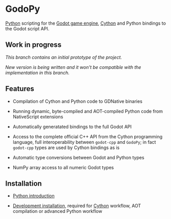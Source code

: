# GodoPy

[Python](https://www.python.org) scripting for the [Godot game engine](http://godotengine.org),
[Cython](https://cython.org) and Python bindings to the Godot script API.

## Work in progress

*This branch contains an initial prototype of the project.*

*New version is being written and it won't be compatible with the implementation in this branch.*

## Features

* Compilation of Cython and Python code to GDNative binaries

* Running dynamic, byte-compiled and AOT-compiled Python code from NativeScript extensions

* Automatically generatated bindings to the full Godot API

* Access to the complete official C++ API from the Cython programming language, full interoperability
  between `godot-cpp` and `GodoPy`; in fact `godot-cpp` types are used by Cython bindings as is

* Automatic type conversions between Godot and Python types

* NumPy array access to all numeric Godot types


## Installation

* [Python introduction](PYTHON_QUICKSTART.md)

* [Development installation](CYTHON_QUICKSTART.md), required for
  [Cython](https://cython.readthedocs.io/en/latest/src/quickstart/overview.html) workflow,
  AOT compilation or advanced Python workflow

